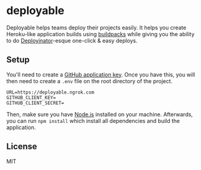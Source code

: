 # deployable

Deployable helps teams deploy their projects easily. It helps you create Heroku-like application builds using [buildpacks](https://devcenter.heroku.com/articles/buildpacks) while giving you the ability to do [Deployinator](https://github.com/etsy/deployinator)-esque one-click & easy deploys.

## Setup

You'll need to create a [GitHub application key](https://github.com/settings/developers). Once you have this, you will then need to create a `.env` file on the root directory of the project.

```
URL=https://deployable.ngrok.com
GITHUB_CLIENT_KEY=
GITHUB_CLIENT_SECRET=
```

Then, make sure you have [Node.js](https://nodejs.org/en/) installed on your machine. Afterwards, you can run `npm install` which install all dependencies and build the application.

## License

MIT